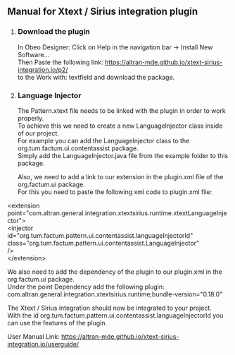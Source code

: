 ## Manual for Xtext / Sirius integration plugin  
  
1) ### Download the plugin  
  
   In Obeo Designer: Click on  Help in the navigation bar -&gt; Install New Software...  
   Then Paste the following link: https://altran-mde.github.io/xtext-sirius-integration.io/p2/  
   to the Work with: textfield and download the package.  
  
  
2) ### Language Injector  
  
   The Pattern.xtext file needs to be linked with the plugin in order to work properly.   
   To achieve this we need to create a new LanguageInjector class inside of our project.   
   For example you can add the LanguageInjector class to the org.tum.factum.ui.contentassist package.  
   Simply add the LanguageInjector.java file from the example folder to this package.  
  
   Also, we need to add a link to our extension in the plugin.xml file of the org.factum.ui package.  
   For this you need to paste the following xml code to plugin.xml file:  
  
  &lt;extension point="com.altran.general.integration.xtextsirius.runtime.xtextLanguageInjector"&gt;  
    &lt;injector  
      id="org.tum.factum.pattern.ui.contentassist.languageInjectorId"  
      class="org.tum.factum.pattern.ui.contentassist.LanguageInjector"  
    /&gt;  
  &lt;/extension&gt;  
  
  We also need to add the dependency of the plugin to our plugin.xml in the org.factum.ui package.  
  Under the point Dependency add the following plugin: com.altran.general.integration.xtextsirius.runtime;bundle-version="0.18.0"  
  
  The Xtext / Sirius integration should now be integrated to your project.  
  With the id org.tum.factum.pattern.ui.contentassist.languageInjectorId you can use the features of the plugin.  
  
  
User Manual Link: https://altran-mde.github.io/xtext-sirius-integration.io/userguide/ 